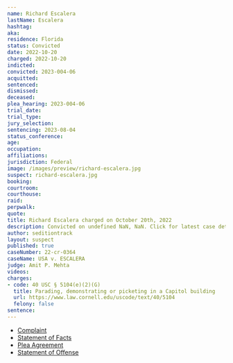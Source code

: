 ```yaml
---
name: Richard Escalera
lastName: Escalera
hashtag:
aka:
residence: Florida
status: Convicted
date: 2022-10-20
charged: 2022-10-20
indicted:
convicted: 2023-004-06
acquitted:
sentenced:
dismissed:
deceased:
plea_hearing: 2023-004-06
trial_date:
trial_type:
jury_selection:
sentencing: 2023-08-04
status_conference:
age:
occupation:
affiliations:
jurisdiction: Federal
image: /images/preview/richard-escalera.jpg
suspect: richard-escalera.jpg
booking:
courtroom:
courthouse:
raid:
perpwalk:
quote:
title: Richard Escalera charged on October 20th, 2022
description: Convicted on undefined NaN, NaN. Click for latest case details.
author: seditiontrack
layout: suspect
published: true
caseNumber: 22-cr-0364
caseName: USA v. ESCALERA
judge: Amit P. Mehta
videos:
charges:
- code: 40 USC § 5104(e)(2)(G)
  title: Parading, demonstrating or picketing in a Capitol building
  url: https://www.law.cornell.edu/uscode/text/40/5104
  felony: false
sentence:
---
```

- [Complaint](https://www.justice.gov/usao-dc/case-multi-defendant/file/1546276/download)
- [Statement of Facts](https://www.justice.gov/usao-dc/case-multi-defendant/file/1546281/download)
- [Plea Agreement](https://storage.courtlistener.com/recap/gov.uscourts.dcd.249327/gov.uscourts.dcd.249327.26.0.pdf)
- [Statement of Offense](https://storage.courtlistener.com/recap/gov.uscourts.dcd.249327/gov.uscourts.dcd.249327.27.0.pdf)
